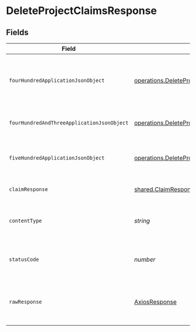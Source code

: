# DeleteProjectClaimsResponse


## Fields

| Field                                                                                                                                                                 | Type                                                                                                                                                                  | Required                                                                                                                                                              | Description                                                                                                                                                           |
| --------------------------------------------------------------------------------------------------------------------------------------------------------------------- | --------------------------------------------------------------------------------------------------------------------------------------------------------------------- | --------------------------------------------------------------------------------------------------------------------------------------------------------------------- | --------------------------------------------------------------------------------------------------------------------------------------------------------------------- |
| `fourHundredApplicationJsonObject`                                                                                                                                    | [operations.DeleteProjectClaimsResponseBody](../../../sdk/models/operations/deleteprojectclaimsresponsebody.md)                                                       | :heavy_minus_sign:                                                                                                                                                    | The request is malformed (e.g, a given path parameter is invalid)<br/>                                                                                                |
| `fourHundredAndThreeApplicationJsonObject`                                                                                                                            | [operations.DeleteProjectClaimsOIDCTokenManagementResponseBody](../../../sdk/models/operations/deleteprojectclaimsoidctokenmanagementresponsebody.md)                 | :heavy_minus_sign:                                                                                                                                                    | The user is forbidden from making this request<br/>                                                                                                                   |
| `fiveHundredApplicationJsonObject`                                                                                                                                    | [operations.DeleteProjectClaimsOIDCTokenManagementResponseResponseBody](../../../sdk/models/operations/deleteprojectclaimsoidctokenmanagementresponseresponsebody.md) | :heavy_minus_sign:                                                                                                                                                    | Something unexpected happened on the server.                                                                                                                          |
| `claimResponse`                                                                                                                                                       | [shared.ClaimResponse](../../../sdk/models/shared/claimresponse.md)                                                                                                   | :heavy_minus_sign:                                                                                                                                                    | Claims successfully deleted.                                                                                                                                          |
| `contentType`                                                                                                                                                         | *string*                                                                                                                                                              | :heavy_check_mark:                                                                                                                                                    | HTTP response content type for this operation                                                                                                                         |
| `statusCode`                                                                                                                                                          | *number*                                                                                                                                                              | :heavy_check_mark:                                                                                                                                                    | HTTP response status code for this operation                                                                                                                          |
| `rawResponse`                                                                                                                                                         | [AxiosResponse](https://axios-http.com/docs/res_schema)                                                                                                               | :heavy_check_mark:                                                                                                                                                    | Raw HTTP response; suitable for custom response parsing                                                                                                               |